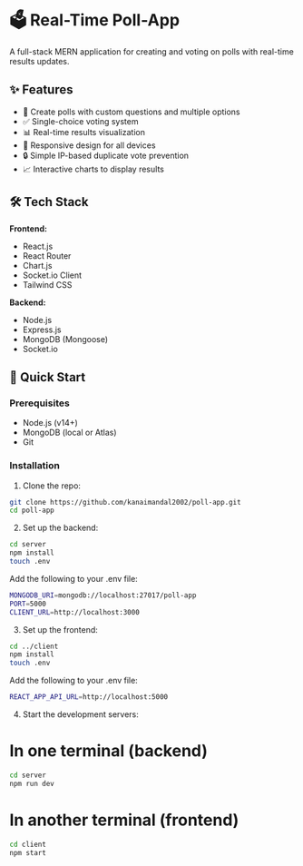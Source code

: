 # 🗳️ Real-Time Poll-App

A full-stack MERN application for creating and voting on polls with real-time results updates.

## ✨ Features

- 📝 Create polls with custom questions and multiple options
- ✅ Single-choice voting system
- 📊 Real-time results visualization
- 📱 Responsive design for all devices
- 🔒 Simple IP-based duplicate vote prevention
- 📈 Interactive charts to display results

## 🛠️ Tech Stack

**Frontend:**
- React.js
- React Router
- Chart.js
- Socket.io Client
- Tailwind CSS

**Backend:**
- Node.js
- Express.js
- MongoDB (Mongoose)
- Socket.io

## 🚀 Quick Start

### Prerequisites
- Node.js (v14+)
- MongoDB (local or Atlas)
- Git

### Installation

1. Clone the repo:
```bash
git clone https://github.com/kanaimandal2002/poll-app.git
cd poll-app
```

2. Set up the backend:

```bash
cd server
npm install
touch .env
```

Add the following to your .env file:

```bash
MONGODB_URI=mongodb://localhost:27017/poll-app
PORT=5000
CLIENT_URL=http://localhost:3000
```
3. Set up the frontend:

```bash
cd ../client
npm install
touch .env
```

Add the following to your .env file:

```bash
REACT_APP_API_URL=http://localhost:5000
```
4. Start the development servers:

# In one terminal (backend)
```bash
cd server
npm run dev
```
# In another terminal (frontend)
```bash
cd client
npm start

